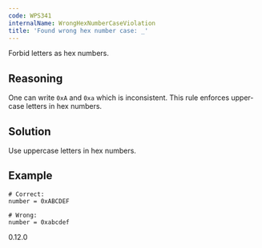 ```yaml
---
code: WPS341
internalName: WrongHexNumberCaseViolation
title: 'Found wrong hex number case: _'
---
```


Forbid letters as hex numbers.

## Reasoning
One can write `0xA` and `0xa` which is inconsistent. This rule
enforces upper-case letters in hex numbers.

## Solution
Use uppercase letters in hex numbers.

## Example

    # Correct:
    number = 0xABCDEF
    
    # Wrong:
    number = 0xabcdef

<div class="versionadded">

0.12.0

</div>